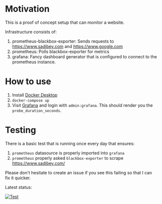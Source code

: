 # Motivation

This is a proof of concept setup that can monitor a website.

Infrastructure consists of:

1. prometheus-blackbox-exporter: Sends requests to https://www.sadibey.com and https://www.google.com
1. prometheus: Polls blackbox-exporter for metrics
1. grafana: Fancy dashboard generator that is configured to connect to the prometheus instance.

# How to use

1. Install [Docker Desktop](https://www.docker.com/products/docker-desktop)
1. `docker-compose up`
1. Visit [Grafana](http://localhost:3000/explore?orgId=1&left=%5B%22now-5m%22,%22now%22,%22Prometheus%22,%7B%22exemplar%22:true,%22expr%22:%22probe_duration_seconds%22,%22hide%22:false%7D%5D) and login with `admin:grafana`. This should render you the `probe_duration_seconds`.


# Testing

There is a basic test that is running once every day that ensures:
1. `prometheus` datasource is properly imported into `grafana`
1. `prometheus` properly asked `blackbox-exporter` to scrape https://www.sadibey.com/

Please don't hesitate to create an issue if you see this failing so that I can fix it quicker.

Latest status:

[![Test](https://github.com/canburak/prometheus-poc/actions/workflows/test.yml/badge.svg)](https://github.com/canburak/prometheus-poc/actions/workflows/test.yml)
